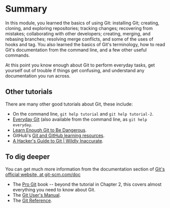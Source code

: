 # Summary

In this module, you learned the basics of using Git:  installing Git;
creating, cloning, and exploring repositories; tracking changes; recovering
from mistakes; collaborating with other developers; creating, merging, and
rebasing branches; resolving merge conflicts, and some of the uses of hooks
and tag.  You also learned the basics of Git's terminology, how to read Git's
documentation from the command line, and a few other useful commands.

At this point you know enough about Git to perform everyday tasks, get
yourself out of trouble if things get confusing, and understand any
documentation you run across.

## Other tutorials

There are many other good tutorials about Git, these include:

* On the command line, `git help tutorial` and `git help tutorial-2`.
* [Everyday Git](https://git-scm.com/docs/everyday) (also available from the
  command line, as `git help everyday`.
* [Learn Enough Git to Be
  Dangerous](https://www.learnenough.com/git-tutorial/getting_started).
* GitHub's [Git and GitHub learning
  resources](https://help.github.com/en/articles/git-and-github-learning-resources).
* [A Hacker's Guide to Git | Wildly
  Inaccurate](https://wildlyinaccurate.com/a-hackers-guide-to-git/).

## To dig deeper

You can get much more information from the documentation section of [Git's
official website, at git-scm.com/doc](https://git-scm.com/doc)

* The [Pro Git](https://git-scm.com/book/en/v2) book -- beyond the tutorial in
  Chapter 2, this covers almost everything you need to know about Git.
* The [Git User's Manual](https://git-scm.com/docs/user-manual.html).
* The [Git Reference](https://git-scm.com/docs). 
